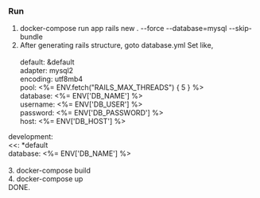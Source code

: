 ### Run<br/>
1. docker-compose run app rails new . --force --database=mysql --skip-bundle
2. After generating rails structure, goto database.yml
Set like, <br/> <br/>
default: &default <br/>
  adapter: mysql2 <br/>
  encoding: utf8mb4 <br/>
  pool: <%= ENV.fetch("RAILS_MAX_THREADS") { 5 } %> <br/>
  database: <%= ENV['DB_NAME'] %> <br/>
  username: <%= ENV['DB_USER'] %> <br/>
  password: <%= ENV['DB_PASSWORD'] %> <br/>
  host: <%= ENV['DB_HOST'] %> <br/>

  development: <br/>
    <<: *default <br/>
    database: <%= ENV['DB_NAME'] %> <br/>
<br/>
3. docker-compose build <br>
4. docker-compose up <br/>
DONE.
    
           
